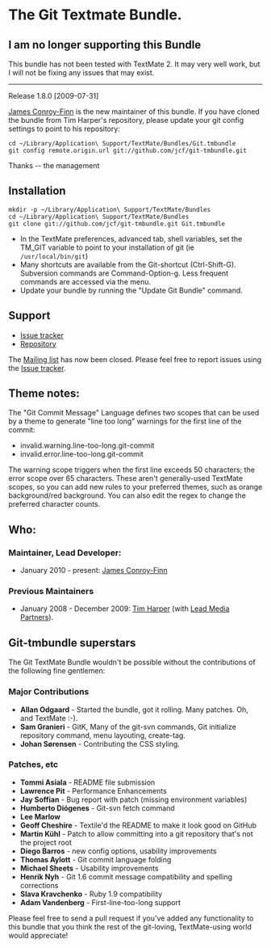 # The Git Textmate Bundle.

## I am no longer supporting this Bundle

This bundle has not been tested with TextMate 2. It may very well work,
but I will not be fixing any issues that may exist.

---

Release 1.8.0 [2009-07-31]

[James Conroy-Finn](http://github.com/jcf) is the new maintainer of this bundle. If you have cloned the bundle from Tim Harper's repository, please update your git config settings to point to his repository:

``` shell
cd ~/Library/Application\ Support/TextMate/Bundles/Git.tmbundle
git config remote.origin.url git://github.com/jcf/git-tmbundle.git
```

Thanks -- the management

## Installation

``` shell
mkdir -p ~/Library/Application\ Support/TextMate/Bundles
cd ~/Library/Application\ Support/TextMate/Bundles
git clone git://github.com/jcf/git-tmbundle.git Git.tmbundle
```

- In the TextMate preferences, advanced tab, shell variables, set the TM_GIT variable to point to your installation of git (ie `/usr/local/bin/git`)
- Many shortcuts are available from the Git-shortcut (Ctrl-Shift-G). Subversion commands are Command-Option-g. Less frequent commands are accessed via the menu.
- Update your bundle by running the "Update Git Bundle" command.

## Support

- [Issue tracker](http://github.com/jcf/git-tmbundle/issues)
- [Repository](http://github.com/jcf/git-tmbundle)

The [Mailing list](http://groups.google.com/group/git-tmbundle) has now been closed. Please feel free to report issues using the [Issue tracker](http://github.com/jcf/git-tmbundle/issues).

## Theme notes:

The "Git Commit Message" Language defines two scopes that can be used by a theme to generate "line too long" warnings for the first line of the commit:

- invalid.warning.line-too-long.git-commit
- invalid.error.line-too-long.git-commit

The warning scope triggers when the first line exceeds 50 characters; the error scope over 65 characters. These aren't generally-used TextMate scopes, so you can add new rules to your preferred themes, such as orange background/red background. You can also edit the regex to change the preferred character counts.

## Who:

### Maintainer, Lead Developer:

- January 2010 - present: [James Conroy-Finn](http://jamesconroyfinn.com/)

### Previous Maintainers

- January 2008 - December 2009: [Tim Harper](http://tim.theenchanter.com/) (with [Lead Media Partners](http://leadmediapartners.com)).

## Git-tmbundle superstars

The Git TextMate Bundle wouldn't be possible without the contributions of the following fine gentlemen:

### Major Contributions

- **Allan Odgaard** - Started the bundle, got it rolling. Many patches. Oh, and TextMate :-).
- **Sam Granieri** - GitK, Many of the git-svn commands, Git initialize repository command, menu layouting, create-tag.
- **Johan S&oslash;rensen** - Contributing the CSS styling.

### Patches, etc

- **Tommi Asiala** - README file submission
- **Lawrence Pit** - Performance Enhancements
- **Jay Soffian** - Bug report with patch (missing environment variables)
- **Humberto Di&oacute;genes** - Git-svn fetch command
- **Lee Marlow**
- **Geoff Cheshire** - Textile'd the README to make it look good on GitHub
- **Martin Kühl** - Patch to allow committing into a git repository that's not the project root
- **Diego Barros** - new config options, usability improvements
- **Thomas Aylott** - Git commit language folding
- **Michael Sheets** - Usability improvements
- **Henrik Nyh** - Git 1.6 commit message compatibility and spelling corrections
- **Slava Kravchenko** - Ruby 1.9 compatibility
- **Adam Vandenberg** - First-line-too-long support

Please feel free to send a pull request if you've added any functionality to this bundle that you think the rest of the git-loving, TextMate-using world would appreciate!
